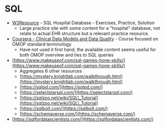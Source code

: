 # SQL

* [W3Resource](https://www.w3resource.com/sql-exercises/hospital-database-exercise/sql-exercise-on-hospital-database.php) - SQL Hospital Database - Exercises, Practice, Solution
  * Large practice site with some content for a "hospital" database, not relate to actual EHR structure but a relevant practice resource.
* [Coursera - Clinical Data Models and Data Quality](https://www.coursera.org/lecture/clinical-data-models-and-data-quality-assessments/querying-omop-rOGrq) - Course focused on OMOP standard terminology
  * Have not used it first hand, the available content seems useful for both OMOP overview and ties to SQL queries
* [https://www.makeuseof.com/sql-games-hone-skills/](https://www.makeuseof.com/sql-games-hone-skills/)
  * Aggregates 6 other resources
  * [https://mystery.knightlab.com/walkthrough.html](https://mystery.knightlab.com/walkthrough.html)
  * [https://sqlpd.com/](https://sqlpd.com/)
  * [https://selectstarsql.com/](https://selectstarsql.com/)
  * [https://sqlzoo.net/wiki/SQL\_Tutorial](https://sqlzoo.net/wiki/SQL\_Tutorial)
  * [https://sqlbolt.com/](https://sqlbolt.com/)
  * [https://schemaverse.com/](https://schemaverse.com/)
* [https://sqlfordatascientists.com/](https://sqlfordatascientists.com/)
